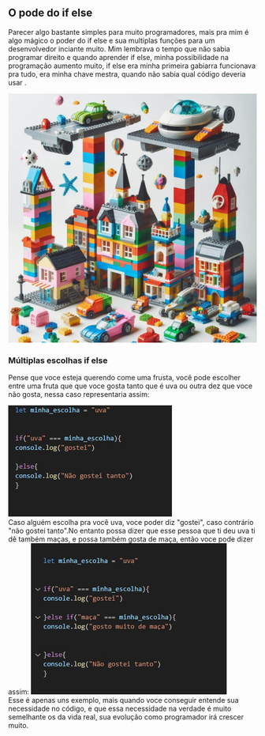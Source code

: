 ## O pode do if else

Parecer algo bastante simples para muito programadores, mais pra mim é algo mágico o poder do if else e sua multiplas funções para um desenvolvedor inciante muito.
 Mim lembrava o tempo que não sabia programar direito e quando aprender if else, minha possibilidade na programação aumento muito, if else era minha primeira gabiarra funcionava pra tudo, era minha chave mestra, quando não sabia qual código deveria usar .


![Imagen lego](https://github.com/Evanilsondejesus/galeria/blob/main/img/lego.jpg)

### Múltiplas escolhas if else
Pense que voce esteja querendo come uma frusta, você pode escolher entre uma fruta que que voce gosta tanto  que é uva ou outra dez que voce não gosta, nessa caso representaria assim:

 ![If else](https://github.com/Evanilsondejesus/galeria/blob/main/img/if_else.jpg)  
 Caso alguém escolha pra você uva, voce poder diz "gostei", caso contrário "não gostei tanto".No entanto possa dizer que esse pessoa que ti deu uva ti dê também maças, e possa também gosta de maça, então voce pode dizer assim:
  ![else if](https://github.com/Evanilsondejesus/galeria/blob/main/img/else_if.jpg)  
  Esse é apenas uns exemplo, mais quando voce conseguir entende sua necessidade no código, e que essa necessidade na verdade é muito semelhante os da vida real, sua evolução como programador irá crescer muito.

 

